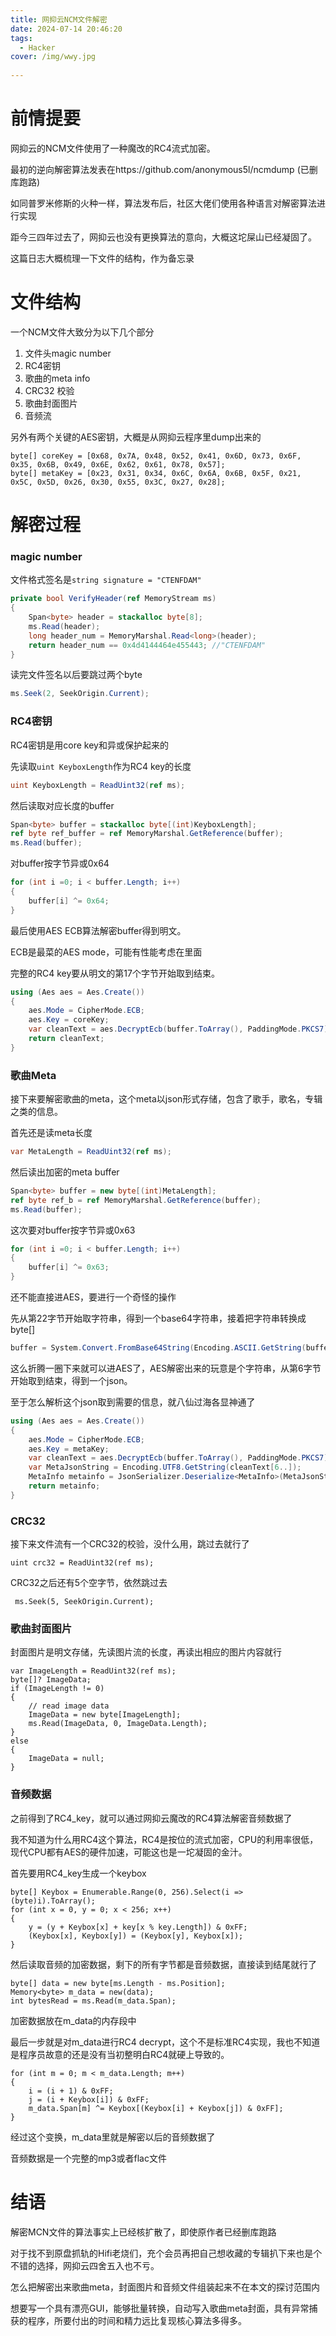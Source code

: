 ```yaml
---
title: 网抑云NCM文件解密
date: 2024-07-14 20:46:20
tags: 
  - Hacker
cover: /img/wwy.jpg
 
---
```


# 前情提要
网抑云的NCM文件使用了一种魔改的RC4流式加密。

最初的逆向解密算法发表在https://github.com/anonymous5l/ncmdump (已删库跑路)

如同普罗米修斯的火种一样，算法发布后，社区大佬们使用各种语言对解密算法进行实现

距今三四年过去了，网抑云也没有更换算法的意向，大概这坨屎山已经凝固了。

这篇日志大概梳理一下文件的结构，作为备忘录

# 文件结构

一个NCM文件大致分为以下几个部分

1. 文件头magic number 
2. RC4密钥
3. 歌曲的meta info
4. CRC32 校验
5. 歌曲封面图片
6. 音频流

另外有两个关键的AES密钥，大概是从网抑云程序里dump出来的
```
byte[] coreKey = [0x68, 0x7A, 0x48, 0x52, 0x41, 0x6D, 0x73, 0x6F, 0x35, 0x6B, 0x49, 0x6E, 0x62, 0x61, 0x78, 0x57];
byte[] metaKey = [0x23, 0x31, 0x34, 0x6C, 0x6A, 0x6B, 0x5F, 0x21, 0x5C, 0x5D, 0x26, 0x30, 0x55, 0x3C, 0x27, 0x28];
```


# 解密过程

### magic number

文件格式签名是`string signature = "CTENFDAM"` 

``` cs
private bool VerifyHeader(ref MemoryStream ms)
{
    Span<byte> header = stackalloc byte[8];
    ms.Read(header);
    long header_num = MemoryMarshal.Read<long>(header);
    return header_num == 0x4d4144464e455443; //"CTENFDAM"
}
```

读完文件签名以后要跳过两个byte

``` cs
ms.Seek(2, SeekOrigin.Current);
```

### RC4密钥

RC4密钥是用core key和异或保护起来的

先读取`uint KeyboxLength`作为RC4 key的长度

``` cs
uint KeyboxLength = ReadUint32(ref ms);
```

然后读取对应长度的buffer
``` cs
Span<byte> buffer = stackalloc byte[(int)KeyboxLength];
ref byte ref_buffer = ref MemoryMarshal.GetReference(buffer);
ms.Read(buffer);
```

对buffer按字节异或0x64
``` cs
for (int i =0; i < buffer.Length; i++)
{
    buffer[i] ^= 0x64;
}
```

最后使用AES ECB算法解密buffer得到明文。

ECB是最菜的AES mode，可能有性能考虑在里面

完整的RC4 key要从明文的第17个字节开始取到结束。
``` cs
using (Aes aes = Aes.Create())
{
    aes.Mode = CipherMode.ECB;
    aes.Key = coreKey;
    var cleanText = aes.DecryptEcb(buffer.ToArray(), PaddingMode.PKCS7).ToArray()[17..];
    return cleanText;
}
```


### 歌曲Meta

接下来要解密歌曲的meta，这个meta以json形式存储，包含了歌手，歌名，专辑之类的信息。

首先还是读meta长度

``` cs
var MetaLength = ReadUint32(ref ms);
```

然后读出加密的meta buffer
``` cs
Span<byte> buffer = new byte[(int)MetaLength];
ref byte ref_b = ref MemoryMarshal.GetReference(buffer);
ms.Read(buffer);
```

这次要对buffer按字节异或0x63

``` cs 
for (int i =0; i < buffer.Length; i++)
{
    buffer[i] ^= 0x63;
}
```

还不能直接进AES，要进行一个奇怪的操作

先从第22字节开始取字符串，得到一个base64字符串，接着把字符串转换成byte[]

``` cs
buffer = System.Convert.FromBase64String(Encoding.ASCII.GetString(buffer.ToArray()[22..]));
```

这么折腾一圈下来就可以进AES了，AES解密出来的玩意是个字符串，从第6字节开始取到结束，得到一个json。

至于怎么解析这个json取到需要的信息，就八仙过海各显神通了

``` cs
using (Aes aes = Aes.Create())
{
    aes.Mode = CipherMode.ECB;
    aes.Key = metaKey;
    var cleanText = aes.DecryptEcb(buffer.ToArray(), PaddingMode.PKCS7);
    var MetaJsonString = Encoding.UTF8.GetString(cleanText[6..]);
    MetaInfo metainfo = JsonSerializer.Deserialize<MetaInfo>(MetaJsonString);
    return metainfo;
}
```

### CRC32

接下来文件流有一个CRC32的校验，没什么用，跳过去就行了
```
uint crc32 = ReadUint32(ref ms);
```

CRC32之后还有5个空字节，依然跳过去
```
 ms.Seek(5, SeekOrigin.Current);
```

### 歌曲封面图片

封面图片是明文存储，先读图片流的长度，再读出相应的图片内容就行
```
var ImageLength = ReadUint32(ref ms);
byte[]? ImageData;
if (ImageLength != 0)
{
    // read image data
    ImageData = new byte[ImageLength];
    ms.Read(ImageData, 0, ImageData.Length);
}
else
{
    ImageData = null;
}
```

### 音频数据

之前得到了RC4_key，就可以通过网抑云魔改的RC4算法解密音频数据了

我不知道为什么用RC4这个算法，RC4是按位的流式加密，CPU的利用率很低，现代CPU都有AES的硬件加速，可能这也是一坨凝固的金汁。

首先要用RC4_key生成一个keybox

```
byte[] Keybox = Enumerable.Range(0, 256).Select(i => (byte)i).ToArray();
for (int x = 0, y = 0; x < 256; x++)
{
    y = (y + Keybox[x] + key[x % key.Length]) & 0xFF;
    (Keybox[x], Keybox[y]) = (Keybox[y], Keybox[x]);
}
```

然后读取音频的加密数据，剩下的所有字节都是音频数据，直接读到结尾就行了
```
byte[] data = new byte[ms.Length - ms.Position];
Memory<byte> m_data = new(data);
int bytesRead = ms.Read(m_data.Span);
```

加密数据放在m_data的内存段中

最后一步就是对m_data进行RC4 decrypt，这个不是标准RC4实现，我也不知道是程序员故意的还是没有当初整明白RC4就硬上导致的。
```
for (int m = 0; m < m_data.Length; m++)
{
    i = (i + 1) & 0xFF;
    j = (i + Keybox[i]) & 0xFF;
    m_data.Span[m] ^= Keybox[(Keybox[i] + Keybox[j]) & 0xFF];
}
```

经过这个变换，m_data里就是解密以后的音频数据了

音频数据是一个完整的mp3或者flac文件

# 结语

解密MCN文件的算法事实上已经核扩散了，即使原作者已经删库跑路

对于找不到原盘抓轨的Hifi老烧们，充个会员再把自己想收藏的专辑扒下来也是个不错的选择，网抑云四舍五入也不亏。

怎么把解密出来歌曲meta，封面图片和音频文件组装起来不在本文的探讨范围内

想要写一个具有漂亮GUI，能够批量转换，自动写入歌曲meta封面，具有异常捕获的程序，所要付出的时间和精力远比复现核心算法多得多。
















